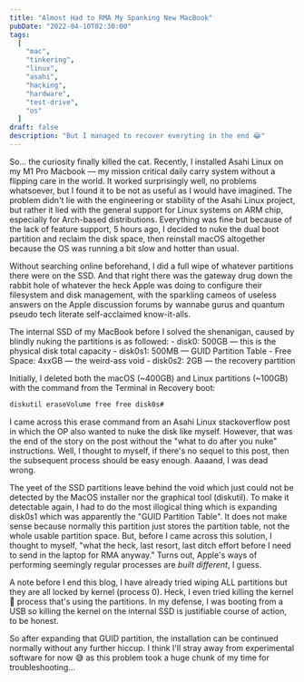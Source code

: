 ```yaml
---
title: "Almost Had to RMA My Spanking New MacBook"
pubDate: "2022-04-10T02:30:00"
tags:
  [
    "mac",
    "tinkering",
    "linux",
    "asahi",
    "hacking",
    "hardware",
    "test-drive",
    "os"
  ]
draft: false
description: "But I managed to recover everyting in the end 😂"
---
```


So... the curiosity finally killed the cat. Recently, I installed Asahi Linux on my M1 Pro Macbook &mdash; my mission critical daily carry system without a flipping care in the world. It worked surprisingly well, no problems whatsoever, but I found it to be not as useful as I would have imagined. The problem didn't lie with the engineering or stability of the Asahi Linux project, but rather it lied with the general support for Linux systems on ARM chip, especially for Arch-based distributions. Everything was fine but because of the lack of feature support, 5 hours ago, I decided to nuke the dual boot partition and reclaim the disk space, then reinstall macOS altogether because the OS was running a bit slow and hotter than usual.

Without searching online beforehand, I did a full wipe of whatever partitions there were on the SSD. And that right there was the gateway drug down the rabbit hole of whatever the heck Apple was doing to configure their filesystem and disk management, with the sparkling cameos of useless answers on the Apple discussion forums by wannabe gurus and quantum pseudo tech literate self-acclaimed know-it-alls.

The internal SSD of my MacBook before I solved the shenanigan, caused by blindly nuking the partitions is as followed: - disk0: 500GB &mdash; this is the physical disk total capacity - disk0s1: 500MB &mdash; GUID Partition Table - Free Space: 4xxGB &mdash; the weird-ass void - disk0s2: 2GB &mdash; the recovery partition

Initially, I deleted both the macOS (~400GB) and Linux partitions (~100GB) with the command from the Terminal in Recovery boot:

```bash
diskutil eraseVolume free free disk0s#
```

I came across this erase command from an Asahi Linux stackoverflow post in which the OP also wanted to nuke the disk like myself. However, that was the end of the story on the post without the "what to do after you nuke" instructions. Well, I thought to myself, if there's no sequel to this post, then the subsequent process should be easy enough. Aaaand, I was dead wrong.

The yeet of the SSD partitions leave behind the void which just could not be detected by the MacOS installer nor the graphical tool (diskutil). To make it detectable again, I had to do the most illogical thing which is expanding disk0s1 which was apparently the "GUID Partition Table". It does not make sense because normally this partition just stores the partition table, not the whole usable partition space. But, before I came across this solution, I thought to myself, "what the heck, last resort, last ditch effort before I need to send in the laptop for RMA anyway." Turns out, Apple's ways of performing seemingly regular processes are _built different_, I guess.

A note before I end this blog, I have already tried wiping ALL partitions but they are all locked by kernel (process 0). Heck, I even tried killing the kernel 🤪 process that's using the partitions. In my defense, I was booting from a USB so killing the kernel on the internal SSD is justifiable course of action, to be honest.

So after expanding that GUID partition, the installation can be continued normally without any further hiccup. I think I'll stray away from experimental software for now 😅 as this problem took a huge chunk of my time for troubleshooting...
